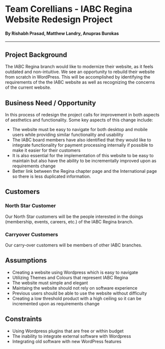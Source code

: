 # Team Corellians - IABC Regina Website Redesign Project
#### By Rishabh Prasad, Matthew Landry, Anupras Burokas

***

## Project Background
The IABC Regina branch would like to modernize their website, as it feels outdated and non-intuitive. We see an opportunity to rebuild their website from scratch in WordPress. This will be accomplished by identifying the requirements of the the IABC website as well as recognizing the concerns of the current website.

## Business Need / Opportunity
In this process of redesign the project calls for improvement in both aspects of aesthetics and functionality. 
Some key aspects of this change include:
+ The website must be easy to navigate for both desktop and mobile users while providing similar functionality and usability
+ The IABC board members have also identified that they would like to integrate functionality for payment processing internally if possible to make it easier for their customers
+ It is also essential for the implementation of this website to be easy to maintain but also have the ability to be incrementally improved upon as requirements change
+ Better link between the Regina chapter page and the International page so there is less duplicated information.  

## Customers
### North Star Customer
Our North Star customers will be the people interested in the doings (membership, events, careers, etc.) of the IABC Regina branch. 
### Carryover Customers
Our carry-over customers will be members of other IABC branches.

## Assumptions
+ Creating a website using Wordpress which is easy to navigate
+ Utilizing Themes and Colours that represent IABC Regina
+ The website must simple and elegant
+ Maintaing the website should not rely on software experience
+ Previous users should be able to use the website without difficulty
+ Creating a low threshold product with a high ceiling so it can be incremented upon as requirements change

## Constraints
+ Using Wordpress plugins that are free or within budget
+ The inability to integrate external software with Wordpress
+ Integrating old software with new WordPress features
